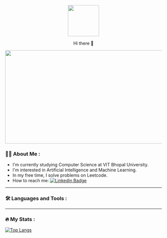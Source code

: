 <div id="header" align="center">
  <img src="https://media.giphy.com/media/M9gbBd9nbDrOTu1Mqx/giphy.gif" width="100"/>
</div>


<div align="center">
  <p>Hi there 👋</p>
  <img src="https://media.giphy.com/media/dWesBcTLavkZuG35MI/giphy.gif" width="600" height="300"/>
</div>


### :woman_technologist: About Me :
- I'm currently studying Computer Science at VIT Bhopal University.
- I'm interested in Artificial Intelligence and Machine Learning.
- In my free time, I solve problems on Leetcode.
- How to reach me: [![Linkedin Badge](https://img.shields.io/badge/-Riya-blue?style=flat&logo=Linkedin&logoColor=white)]([www.linkedin.com/in/riyasingh3105](https://www.linkedin.com/in/riyasingh3105/))
---

### :hammer_and_wrench: Languages and Tools :
---

### :fire: My Stats :
[![Top Langs](https://github-readme-stats.vercel.app/api/top-langs/?username=ravenn3105&layout=compact&theme=vision-friendly-dark)](https://github.com/anuraghazra/github-readme-stats)
